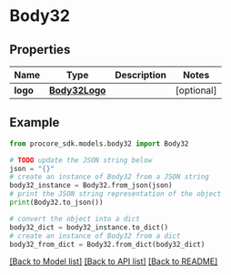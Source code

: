 # Body32


## Properties

Name | Type | Description | Notes
------------ | ------------- | ------------- | -------------
**logo** | [**Body32Logo**](Body32Logo.md) |  | [optional] 

## Example

```python
from procore_sdk.models.body32 import Body32

# TODO update the JSON string below
json = "{}"
# create an instance of Body32 from a JSON string
body32_instance = Body32.from_json(json)
# print the JSON string representation of the object
print(Body32.to_json())

# convert the object into a dict
body32_dict = body32_instance.to_dict()
# create an instance of Body32 from a dict
body32_from_dict = Body32.from_dict(body32_dict)
```
[[Back to Model list]](../README.md#documentation-for-models) [[Back to API list]](../README.md#documentation-for-api-endpoints) [[Back to README]](../README.md)


